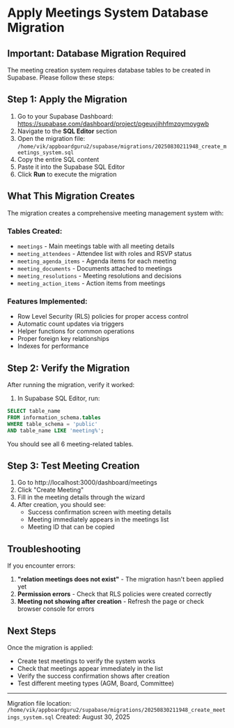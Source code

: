# Apply Meetings System Database Migration

## Important: Database Migration Required

The meeting creation system requires database tables to be created in Supabase. Please follow these steps:

## Step 1: Apply the Migration

1. Go to your Supabase Dashboard: https://supabase.com/dashboard/project/pgeuvjihhfmzqymoygwb
2. Navigate to the **SQL Editor** section
3. Open the migration file: `/home/vik/appboardguru2/supabase/migrations/20250830211948_create_meetings_system.sql`
4. Copy the entire SQL content
5. Paste it into the Supabase SQL Editor
6. Click **Run** to execute the migration

## What This Migration Creates

The migration creates a comprehensive meeting management system with:

### Tables Created:
- `meetings` - Main meetings table with all meeting details
- `meeting_attendees` - Attendee list with roles and RSVP status
- `meeting_agenda_items` - Agenda items for each meeting
- `meeting_documents` - Documents attached to meetings
- `meeting_resolutions` - Meeting resolutions and decisions
- `meeting_action_items` - Action items from meetings

### Features Implemented:
- Row Level Security (RLS) policies for proper access control
- Automatic count updates via triggers
- Helper functions for common operations
- Proper foreign key relationships
- Indexes for performance

## Step 2: Verify the Migration

After running the migration, verify it worked:

1. In Supabase SQL Editor, run:
```sql
SELECT table_name 
FROM information_schema.tables 
WHERE table_schema = 'public' 
AND table_name LIKE 'meeting%';
```

You should see all 6 meeting-related tables.

## Step 3: Test Meeting Creation

1. Go to http://localhost:3000/dashboard/meetings
2. Click "Create Meeting"
3. Fill in the meeting details through the wizard
4. After creation, you should see:
   - Success confirmation screen with meeting details
   - Meeting immediately appears in the meetings list
   - Meeting ID that can be copied

## Troubleshooting

If you encounter errors:

1. **"relation meetings does not exist"** - The migration hasn't been applied yet
2. **Permission errors** - Check that RLS policies were created correctly
3. **Meeting not showing after creation** - Refresh the page or check browser console for errors

## Next Steps

Once the migration is applied:
- Create test meetings to verify the system works
- Check that meetings appear immediately in the list
- Verify the success confirmation shows after creation
- Test different meeting types (AGM, Board, Committee)

---

Migration file location: `/home/vik/appboardguru2/supabase/migrations/20250830211948_create_meetings_system.sql`
Created: August 30, 2025